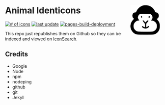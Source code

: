 # Animal Identicons [<img alt="Orangutan" src="/docs/favicon.svg" height="96" align="right"/>](https://github.com/camelmasa/animal-identicon-js/blob/master/src/animal-identicon.js)

[![# of icons](https://img.shields.io/badge/dynamic/json.svg?label=icons&url=https%3A%2F%2Fanimal-identicons.svg.zone%2Fstatus.json&query=$.count)](https://animal-identicons.svg.zone/)
[![last update](https://img.shields.io/badge/dynamic/json.svg?label=last%20update&url=https%3A%2F%2Fanimal-identicons.svg.zone%2Fstatus.json&query=%24.lastmod)](https://animal-identicons.svg.zone/)
[![pages-build-deployment](https://github.com/AwesomeLogos/animal-identicons/actions/workflows/pages/pages-build-deployment/badge.svg)](https://github.com/AwesomeLogos/animal-identicons/actions/workflows/pages/pages-build-deployment)

This repo just republishes them on Github so they can be indexed and viewed on [IconSearch](https://iconsear.ch).

## Credits

* Google
* Node
* npm
* nodeping
* github
* git
* Jekyll
